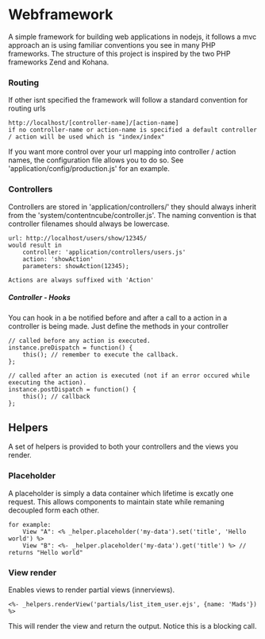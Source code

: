# Webframework 

A simple framework for building web applications in nodejs, it follows a mvc approach an is using familiar conventions you see in many PHP frameworks. The structure of this project is inspired by the two PHP frameworks Zend and Kohana.

### Routing

If other isnt specified the framework will follow a standard convention for routing urls

	http://localhost/[controller-name]/[action-name]
	if no controller-name or action-name is specified a default controller / action will be used which is "index/index"
	
If you want more control over your url mapping into controller / action names, the configuration file allows you to do so. See 'application/config/production.js' for an example.

### Controllers

Controllers are stored in 'application/controllers/' they should always inherit from the 'system/contentncube/controller.js'. The naming convention is that controller filenames should always be lowercase. 

	url: http://localhost/users/show/12345/
	would result in
		controller: 'application/controllers/users.js'
		action: 'showAction'
		parameters: showAction(12345);
		
	Actions are always suffixed with 'Action'
	
##### Controller - Hooks

You can hook in a be notified before and after a call to a action in a controller is being made. Just define the methods in your controller
	
	// called before any action is executed.
	instance.preDispatch = function() {
		this(); // remember to execute the callback.
	};
	
	// called after an action is executed (not if an error occured while executing the action).
	instance.postDispatch = function() {
		this(); // callback
	};

## Helpers

A set of helpers is provided to both your controllers and the views you render.

### Placeholder 

A placeholder is simply a data container which lifetime is excatly one request. This allows components to maintain state while remaning decoupled form each other.

	for example: 
		View "A": <% _helper.placeholder('my-data').set('title', 'Hello world') %>
		View "B": <%- _helper.placeholder('my-data').get('title') %> // returns "Hello world"
		
### View render

Enables views to render partial views (innerviews).

	<%- _helpers.renderView('partials/list_item_user.ejs', {name: 'Mads'}) %>

This will render the view and return the output. Notice this is a blocking call.

